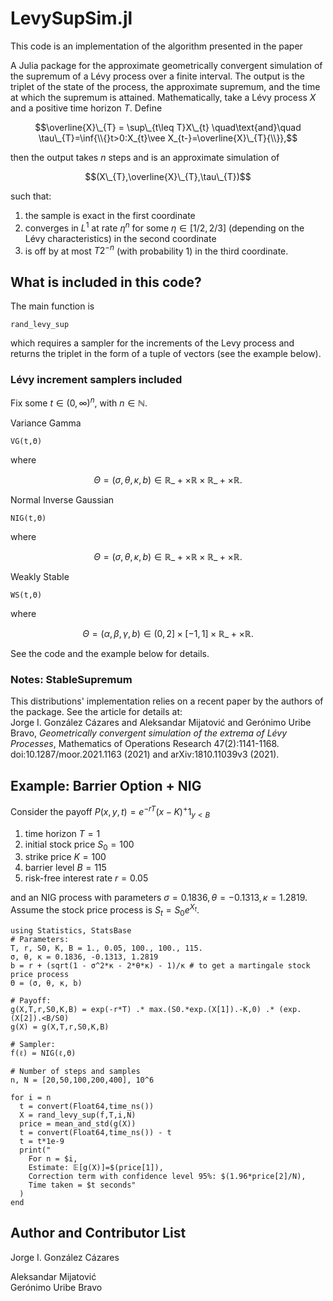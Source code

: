 # LevySupSim.jl
This code is an implementation of the algorithm presented in the paper

A Julia package for the approximate geometrically convergent simulation of
the supremum of a Lévy process over a finite interval. 
The output is the triplet of the state of the process, 
the approximate supremum, and the time at which the supremum is attained.
Mathematically, take a Lévy process $X$ and a positive time horizon $T$. 
Define 

$$\overline{X}\_{T} = \sup\_{t\leq T}X\_{t}
\quad\text{and}\quad
\tau\_{T}=\inf{\\{}t>0:X_{t}\vee X_{t-}=\overline{X}\_{T}{\\}},$$

then the output takes $n$ 
steps and is an approximate simulation of 

$$(X\_{T},\overline{X}\_{T},\tau\_{T})$$

such that:
1. the sample is exact in the first coordinate
2. converges in $L^1$
at rate 
$\eta^n$
for some $\eta\in[1/2,2/3]$
(depending on the Lévy characteristics) in the second coordinate
3. is off by at most 
$T2^{-n}$ (with probability 1) in the third coordinate.

## What is included in this code?
The main function is

    rand_levy_sup

which requires a sampler for the increments of the Levy process 
and returns the triplet in the form of a tuple of vectors (see the example below).
### Lévy increment samplers included
Fix some $t\in(0,\infty)^n$,
with $n\in\mathbb{N}$.

Variance Gamma

    VG(t,Θ)
where 

$$\Theta=(\sigma,\theta,\kappa,b)\in\mathbb{R}\_{+}\times\mathbb{R}\times\mathbb{R}\_{+}\times\mathbb{R}.$$
    
Normal Inverse Gaussian

    NIG(t,Θ)
where 

$$\Theta=(\sigma,\theta,\kappa,b)\in\mathbb{R}\_{+}\times\mathbb{R}\times\mathbb{R}\_{+}\times\mathbb{R}.$$

Weakly Stable

    WS(t,Θ)
where 

$$\Theta=(\alpha,\beta,\gamma,b)\in(0,2]\times[-1,1]\times\mathbb{R}\_{+}\times\mathbb{R}.$$

See the code and the example below for details.

### Notes: StableSupremum
This distributions' implementation relies on a recent paper by the authors of the package. See the article for details at:  
Jorge I. González Cázares and Aleksandar Mijatović and Gerónimo Uribe Bravo, *Geometrically convergent simulation of the extrema of Lévy Processes*, Mathematics of Operations Research 47(2):1141-1168. doi:10.1287/moor.2021.1163 (2021) and arXiv:1810.11039v3 (2021).

## Example: Barrier Option + NIG
Consider the payoff 
$P(x,y,t)=e^{-rT} (x-K)^+ 1_{y < B}$

1. time horizon $T = 1$
2. initial stock price $S_0 = 100$
3. strike price $K = 100$
4. barrier level $B = 115$
5. risk-free interest rate $r = 0.05$

and an NIG process with parameters $\sigma = 0.1836, \theta = -0.1313, \kappa = 1.2819$.
Assume the stock price process is $S_t=S_0 e^{X_t}$.

    using Statistics, StatsBase
    # Parameters:
    T, r, S0, K, B = 1., 0.05, 100., 100., 115.
    σ, θ, κ = 0.1836, -0.1313, 1.2819
    b = r + (sqrt(1 - σ^2*κ - 2*θ*κ) - 1)/κ # to get a martingale stock price process
    Θ = (σ, θ, κ, b)

    # Payoff:
    g(X,T,r,S0,K,B) = exp(-r*T) .* max.(S0.*exp.(X[1]).-K,0) .* (exp.(X[2]).<B/S0)
    g(X) = g(X,T,r,S0,K,B)

    # Sampler:
    f(ℓ) = NIG(ℓ,Θ)

    # Number of steps and samples
    n, N = [20,50,100,200,400], 10^6
    
    for i = n
      t = convert(Float64,time_ns())
      X = rand_levy_sup(f,T,i,N)
      price = mean_and_std(g(X))
      t = convert(Float64,time_ns()) - t
      t = t*1e-9
      print("
        For n = $i,
        Estimate: 𝔼[g(X)]=$(price[1]),
        Correction term with confidence level 95%: $(1.96*price[2]/N),
        Time taken = $t seconds"
      )
    end
        

## Author and Contributor List
Jorge I. González Cázares

Aleksandar Mijatović  
Gerónimo Uribe Bravo
